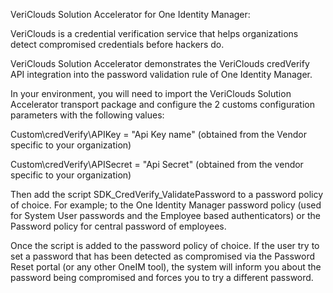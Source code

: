 VeriClouds Solution Accelerator for One Identity Manager:

VeriClouds is a credential verification service that helps organizations detect compromised credentials before hackers do.

VeriClouds Solution Accelerator demonstrates the VeriClouds credVerify API integration into the password validation rule of One Identity Manager.

In your environment, you will need to import the VeriClouds Solution Accelerator transport package and configure the 2 customs configuration parameters with the following values:

Custom\credVerify\APIKey = "Api Key name"  (obtained from the Vendor specific to your organization)

Custom\credVerify\APISecret = "Api Secret" (obtained from the vendor specific to your organization)

Then add the script SDK_CredVerify_ValidatePassword to a password policy of choice. For example; to the One Identity Manager password policy (used for System User passwords and the Employee based authenticators) or the Password policy for central password of employees.

Once the script is added to the password policy of choice.  If the user try to set a password that has been detected as compromised via the Password Reset portal (or any other OneIM tool), the system will inform you about the password being compromised and forces you to try a different password. 



